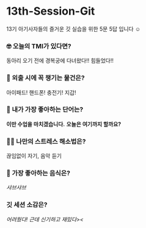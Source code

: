 # 13th-Session-Git

13기 아기사자들의 즐거운 깃 실습을 위한 5문 5답 입니다 ☺️

### 🤓 오늘의 TMI가 있다면?

동아리 오기 전에 경복궁에 다녀왔다!! 힘들었다!!

### 🎒 외출 시에 꼭 챙기는 물건은?

아이패드! 핸드폰! 충전기! 지갑!

### 🤙 내가 가장 좋아하는 단어는?

**이만 수업을 마치겠습니다.**
**오늘은 여기까지 할까요?**

### 🧘‍♀️ 나만의 스트레스 해소법은?

끊임없이 자기, 음악 듣기

### 🍧 가장 좋아하는 음식은?

_샤브샤브_

### 깃 세션 소감은?

_어려웠다! 근데 신기하고 재밌다><_
